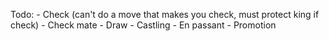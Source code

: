 Todo:
    - Check (can't do a move that makes you check, must protect king if check)
    - Check mate
    - Draw
    - Castling
    - En passant
    - Promotion
